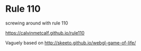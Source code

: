 # Rule 110

screwing around with rule 110

https://calvinmetcalf.github.io/rule110



Vaguely based on http://skeeto.github.io/webgl-game-of-life/
